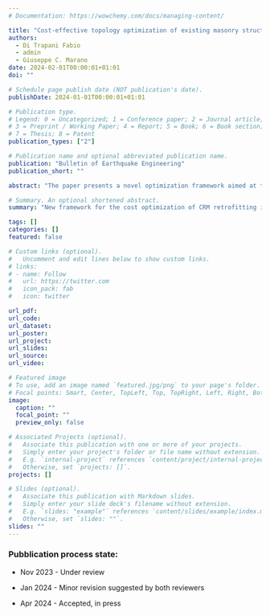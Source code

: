 ```yaml
---
# Documentation: https://wowchemy.com/docs/managing-content/

title: "Cost-effective topology optimization of existing masonry structure seismic reinforcements by a new genetic algorithm-based framework"
authors:
  - Di Trapani Fabio
  - admin
  - Giuseppe C. Marano
date: 2024-02-01T00:00:01+01:01
doi: ""

# Schedule page publish date (NOT publication's date).
publishDate: 2024-01-01T00:00:01+01:01

# Publication type.
# Legend: 0 = Uncategorized; 1 = Conference paper; 2 = Journal article;
# 3 = Preprint / Working Paper; 4 = Report; 5 = Book; 6 = Book section;
# 7 = Thesis; 8 = Patent
publication_types: ["2"]

# Publication name and optional abbreviated publication name.
publication: "Bulletin of Earthquake Engineering"
publication_short: ""

abstract: "The paper presents a novel optimization framework aimed at the minimization of seismic retrofitting-related costs for existing unreinforced masonry building structures. The framework provides the topology optimization of the reinforcements (reinforced plasters) to implement in masonry walls for the accomplishment of seismic safety checks under the reference seismic load combinations. Optimization is carried out by a genetic algorithm (GA) developed in MATLAB®, which controls a 3D finite element equivalent frame model of the masonry structure developed in OpenSees. The GA routine iterates the reinforcement configurations employing specific genetic operators. The feasibility of each candidate retrofitting solution is assessed by performing in-plane shear and flexural safety checks of masonry walls. The framework is finally tested with a case study masonry structure supposed to be made of an average-quality or poor-quality masonry. Results will show that the proposed framework can effectively provide the minimization of seismic retrofitting costs for existing masonry structures, providing as output the optimal configuration of the reinforcements within the structural layout."

# Summary. An optional shortened abstract.
summary: "New framework for the cost optimization of CRM retrofitting in masonry structures involving linear elastic analyses."

tags: []
categories: []
featured: false

# Custom links (optional).
#   Uncomment and edit lines below to show custom links.
# links:
# - name: Follow
#   url: https://twitter.com
#   icon_pack: fab
#   icon: twitter

url_pdf: 
url_code:
url_dataset:
url_poster:
url_project:
url_slides:
url_source:
url_video:

# Featured image
# To use, add an image named `featured.jpg/png` to your page's folder. 
# Focal points: Smart, Center, TopLeft, Top, TopRight, Left, Right, BottomLeft, Bottom, BottomRight.
image:
  caption: ""
  focal_point: ""
  preview_only: false

# Associated Projects (optional).
#   Associate this publication with one or more of your projects.
#   Simply enter your project's folder or file name without extension.
#   E.g. `internal-project` references `content/project/internal-project/index.md`.
#   Otherwise, set `projects: []`.
projects: []

# Slides (optional).
#   Associate this publication with Markdown slides.
#   Simply enter your slide deck's filename without extension.
#   E.g. `slides: "example"` references `content/slides/example/index.md`.
#   Otherwise, set `slides: ""`.
slides: ""
---
```






<!-- ## **Highlights**

* An novel AI-based framework for the seismic retrofitting cost optimization of RC buildings is proposed.

* The framework also controls service life cost through the evaluation of the expected annual loss (EAL).

* The method can provide multiple topological and sizing optimization of the reinforcement.

* The optimization process is based on a genetic algorithm handling a fiber-section model realized in OpenSees.

* The application of the method can effectively reduce retrofitting costs maintaining a specified EAL.

* The framework can be implemented as a tool for cost-effective and sustainable design of retrofitting. -->

### Pubblication process state:
* Nov 2023 - Under review

* Jan 2024 - Minor revision suggested by both reviewers

* Apr 2024 - Accepted, in press